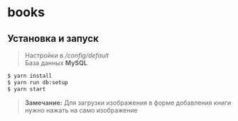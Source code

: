 # books

## Установка и запуск

> Настройки в */config/default*  
> База данных **MySQL**

```sh
$ yarn install
$ yarn run db:setup
$ yarn start
```

> **Замечание:** Для загрузки изображения в форме добавления книги нужно нажать на само изображение

